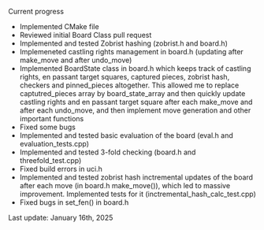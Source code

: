 Current progress

- Implemented CMake file
- Reviewed initial Board Class pull request 
- Implemented and tested Zobrist hashing (zobrist.h and board.h)
- Implemeneted castling rights management in board.h (updating after make_move and after undo_move)
- Implemented BoardState class in board.h which keeps track of castling rights, en passant target squares, captured pieces, zobrist hash, checkers and pinned_pieces altogether. This allowed me to replace captutred_pieces array by board_state_array and then quickly update castling rights and en passant target square after each make_move and after each undo_move, and then implement move generation and other important functions
- Fixed some bugs
- Implemented and tested basic evaluation of the board (eval.h and evaluation_tests.cpp)
- Implemented and tested 3-fold checking (board.h and threefold_test.cpp)
- Fixed build errors in uci.h
- Implemented and tested zobrist hash inctremental updates of the board after each move (in board.h make_move()), which led to massive improvement. Implemented tests for it (inctremental_hash_calc_test.cpp)
- Fixed bugs in set_fen() in board.h

Last update: January 16th, 2025